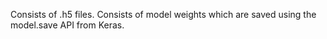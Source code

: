 Consists of .h5 files. Consists of model weights which are saved using the model.save API from Keras.

